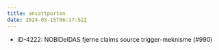 ```yaml
---
title: ansattporten
date: 2024-05-15T06:17:52Z
---
```

- ID-4222: NOBIDeIDAS fjerne claims source trigger-meknisme (#990)

